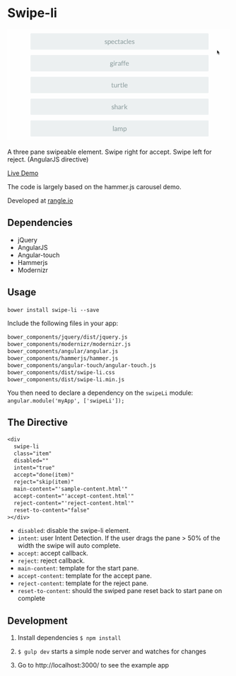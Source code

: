 Swipe-li
==============

![](swipe-li.gif)

A three pane swipeable element. Swipe right for accept. Swipe left for reject. (AngularJS directive)

[Live Demo](http://winkerVSbecks.github.io/swipe-li)

The code is largely based on the hammer.js carousel demo.

Developed at [rangle.io](http://rangle.io)


## Dependencies

- jQuery
- AngularJS
- Angular-touch
- Hammerjs
- Modernizr

## Usage

`bower install swipe-li --save`

Include the following files in your app:

```
bower_components/jquery/dist/jquery.js
bower_components/modernizr/modernizr.js
bower_components/angular/angular.js
bower_components/hammerjs/hammer.js
bower_components/angular-touch/angular-touch.js
bower_components/dist/swipe-li.css
bower_components/dist/swipe-li.min.js
```

You then need to declare a dependency on the `swipeLi` module:
`angular.module('myApp', ['swipeLi']);`

## The Directive

```
<div
  swipe-li
  class="item"
  disabled=""
  intent="true"
  accept="done(item)"
  reject="skip(item)"
  main-content="'sample-content.html'"
  accept-content="'accept-content.html'"
  reject-content="'reject-content.html'"
  reset-to-content="false"
></div>
```

- `disabled`: disable the swipe-li element.
- `intent`: user Intent Detection. If the user drags the pane > 50% of the width the swipe will auto complete.
- `accept`: accept callback.
- `reject`: reject callback.
- `main-content`: template for the start pane.
- `accept-content`: template for the accept pane.
- `reject-content`: template for the reject pane.
- `reset-to-content`: should the swiped pane reset back to start pane on complete




## Development

1. Install dependencies `$ npm install`

2. `$ gulp dev` starts a simple node server and watches for changes

3. Go to http://localhost:3000/ to see the example app
